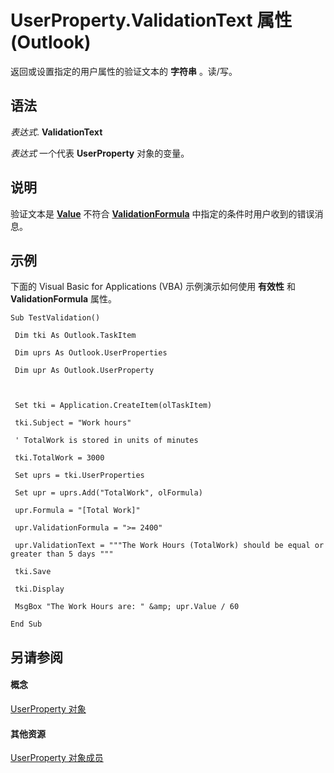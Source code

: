 
# UserProperty.ValidationText 属性 (Outlook)

返回或设置指定的用户属性的验证文本的 **字符串** 。读/写。


## 语法

 _表达式_. **ValidationText**

 _表达式_ 一个代表 **UserProperty** 对象的变量。


## 说明

验证文本是  **[Value](9f313262-ffd4-3245-f516-bc2d62d6f33a.md)** 不符合 **[ValidationFormula](1420a7d9-2d10-ea1a-a893-e573f93919ad.md)** 中指定的条件时用户收到的错误消息。


## 示例

下面的 Visual Basic for Applications (VBA) 示例演示如何使用 **有效性** 和 **ValidationFormula** 属性。


```
Sub TestValidation() 
 
 Dim tki As Outlook.TaskItem 
 
 Dim uprs As Outlook.UserProperties 
 
 Dim upr As Outlook.UserProperty 
 
 
 
 Set tki = Application.CreateItem(olTaskItem) 
 
 tki.Subject = "Work hours" 
 
 ' TotalWork is stored in units of minutes 
 
 tki.TotalWork = 3000 
 
 Set uprs = tki.UserProperties 
 
 Set upr = uprs.Add("TotalWork", olFormula) 
 
 upr.Formula = "[Total Work]" 
 
 upr.ValidationFormula = ">= 2400" 
 
 upr.ValidationText = """The Work Hours (TotalWork) should be equal or greater than 5 days """ 
 
 tki.Save 
 
 tki.Display 
 
 MsgBox "The Work Hours are: " &amp; upr.Value / 60 
 
End Sub
```


## 另请参阅


#### 概念


[UserProperty 对象](c94f642f-4368-d775-a79f-ce6c39bfe1fd.md)
#### 其他资源


[UserProperty 对象成员](5c57c335-62b1-8d66-b93c-c56be823a85e.md)